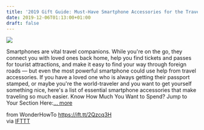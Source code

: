 ```yaml
---
title: '2019 Gift Guide: Must-Have Smartphone Accessories for the Traveler'
date: 2019-12-06T01:13:00+01:00
draft: false
---
```


[![](https://img.wonderhowto.com/img/28/25/63709692128034/0/2019-gift-guide-must-have-smartphone-accessories-for-traveler.1280x600.jpg)](https://smartphones.gadgethacks.com/how-to/2019-gift-guide-must-have-smartphone-accessories-for-traveler-0211669/)

Smartphones are vital travel companions. While you're on the go, they connect you with loved ones back home, help you find tickets and passes for tourist attractions, and make it easy to find your way through foreign roads — but even the most powerful smartphone could use help from travel accessories. If you have a loved one who is always getting their passport stamped, or maybe you're the world-traveler and you want to get yourself something nice, here's a list of essential smartphone accessories that make traveling so much easier. Know How Much You Want to Spend? Jump to Your Section Here:[... more](https://smartphones.gadgethacks.com/how-to/2019-gift-guide-must-have-smartphone-accessories-for-traveler-0211669/)

  
  
from WonderHowTo https://ift.tt/2Qzcq3H  
via [IFTTT](https://ifttt.com/?ref=da&site=blogger)